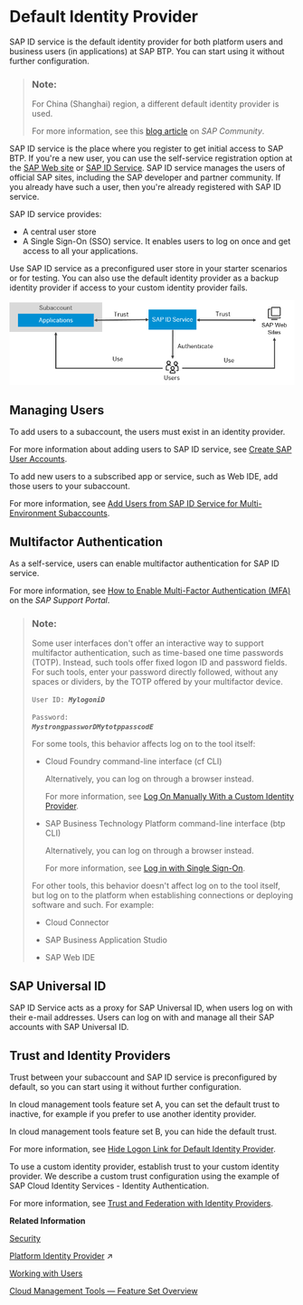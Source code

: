 <!-- loiod6a8db70bdde459f92f2837349f95090 -->

# Default Identity Provider

SAP ID service is the default identity provider for both platform users and business users \(in applications\) at SAP BTP. You can start using it without further configuration.

> ### Note:  
> For China \(Shanghai\) region, a different default identity provider is used.
> 
> For more information, see this [blog article](https://blogs.sap.com/2021/02/22/activate-totp-two-factor-authentication-on-sap-business-technology-platform-formerly-known-as-cloud-platform-at-alibaba-cloud/) on *SAP Community*.



SAP ID service is the place where you register to get initial access to SAP BTP. If you're a new user, you can use the self-service registration option at the [SAP Web site](https://www.sap.com) or [SAP ID Service](https://accounts.sap.com). SAP ID service manages the users of official SAP sites, including the SAP developer and partner community. If you already have such a user, then you're already registered with SAP ID service.

SAP ID service provides:

-   A central user store
-   A Single Sign-On \(SSO\) service. It enables users to log on once and get access to all your applications.

Use SAP ID service as a preconfigured user store in your starter scenarios or for testing. You can also use the default identity provider as a backup identity provider if access to your custom identity provider fails.

![](images/Authorization_and_Trust_Management_in_the_Neo_Environment_graph3_68bb064.png)



<a name="loiod6a8db70bdde459f92f2837349f95090__section_hpw_zlg_fsb"/>

## Managing Users

To add users to a subaccount, the users must exist in an identity provider.

For more information about adding users to SAP ID service, see [Create SAP User Accounts](create-sap-user-accounts-ebe42f6.md).

To add new users to a subscribed app or service, such as Web IDE, add those users to your subaccount.

For more information, see [Add Users from SAP ID Service for Multi-Environment Subaccounts](add-users-from-sap-id-service-for-multi-environment-subaccounts-760ab77.md).



<a name="loiod6a8db70bdde459f92f2837349f95090__section_e34_mmg_fsb"/>

## Multifactor Authentication

As a self-service, users can enable multifactor authentication for SAP ID service.

For more information, see [How to Enable Multi-Factor Authentication \(MFA\)](https://support.sap.com/en/my-support/mfa.html) on the *SAP Support Portal*.

> ### Note:  
> Some user interfaces don't offer an interactive way to support multifactor authentication, such as time-based one time passwords \(TOTP\). Instead, such tools offer fixed logon ID and password fields. For such tools, enter your password directly followed, without any spaces or dividers, by the TOTP offered by your multifactor device.
> 
> <code>User ID: <b><i>MylogoniD</i></b></code>
> 
> <code>Password: <b><i>MystrongpassworDMytotppasscodE</i></b></code>
> 
> For some tools, this behavior affects log on to the tool itself:
> 
> -   Cloud Foundry command-line interface \(cf CLI\)
> 
>     Alternatively, you can log on through a browser instead.
> 
>     For more information, see [Log On Manually With a Custom Identity Provider](log-on-manually-with-a-custom-identity-provider-e1009b4.md).
> 
> -   SAP Business Technology Platform command-line interface \(btp CLI\)
> 
>     Alternatively, you can log on through a browser instead.
> 
>     For more information, see [Log in with Single Sign-On](log-in-with-single-sign-on-b2a56a8.md).
> 
> 
> For other tools, this behavior doesn't affect log on to the tool itself, but log on to the platform when establishing connections or deploying software and such. For example:
> 
> -   Cloud Connector
> 
> -   SAP Business Application Studio
> 
> -   SAP Web IDE



<a name="loiod6a8db70bdde459f92f2837349f95090__section_fmj_mbp_ktb"/>

## SAP Universal ID

SAP ID Service acts as a proxy for SAP Universal ID, when users log on with their e-mail addresses. Users can log on with and manage all their SAP accounts with SAP Universal ID.



<a name="loiod6a8db70bdde459f92f2837349f95090__section_ifv_xlg_fsb"/>

## Trust and Identity Providers

Trust between your subaccount and SAP ID service is preconfigured by default, so you can start using it without further configuration.

In cloud management tools feature set A, you can set the default trust to inactive, for example if you prefer to use another identity provider.

In cloud management tools feature set B, you can hide the default trust.

For more information, see [Hide Logon Link for Default Identity Provider](hide-logon-link-for-default-identity-provider-9e3d457.md).

To use a custom identity provider, establish trust to your custom identity provider. We describe a custom trust configuration using the example of SAP Cloud Identity Services - Identity Authentication.

For more information, see [Trust and Federation with Identity Providers](trust-and-federation-with-identity-providers-cb1bc8f.md).

**Related Information**  


[Security](../60-security/security-e129aa2.md "Use the security features and functions of SAP BTP to support the security policies of your organization.")

[Platform Identity Provider](https://help.sap.com/viewer/ea72206b834e4ace9cd834feed6c0e09/Cloud/en-US/80edbe70b8f3478d8a59c21a91a47aa6.html "The platform identity provider is the user base for access to your SAP BTP subaccount in the Neo environment. The default user base is provided by SAP ID Service. You can switch to an Identity Authentication tenant if you want to use a custom user base.") :arrow_upper_right:



[Working with Users](working-with-users-2c91f88.md "In the SAP BTP cockpit, you can see the users of your global account or subaccount, user-related identity provider information, and their authorizations. In a user's overview, you can create and delete users, and assign role collections. You can also display an overview of the role collections, where you can drill down all the way to the role, and see the application that the role is belongs to.")

[Cloud Management Tools — Feature Set Overview](../10-concepts/cloud-management-tools-feature-set-overview-caf4e4e.md "Cloud management tools represent the group of technologies designed for managing SAP BTP.")

